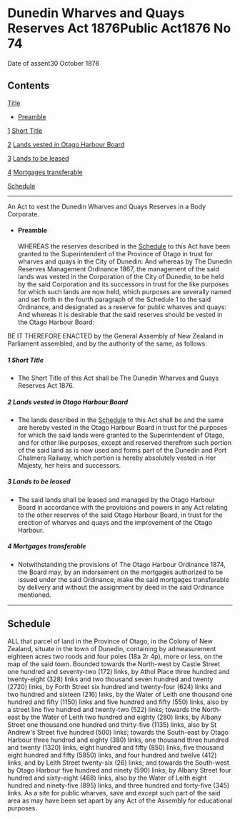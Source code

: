 # Dunedin Wharves and Quays Reserves Act 1876Public Act1876 No 74

Date of assent30 October 1876

## Contents

[Title][0]
    
*   [Preamble][1]

[1][2] [Short Title][2]

[2][3] [Lands vested in Otago Harbour Board][3]

[3][4] [Lands to be leased][4]

[4][5] [Mortgages transferable][5]

[Schedule][6]  
[][6]

---

An Act to vest the Dunedin Wharves and Quays Reserves in a Body Corporate.
    
*   #### Preamble
    
    WHEREAS the reserves described in the [Schedule][6] to this Act have been granted to the Superintendent of the Province of Otago in trust for wharves and quays in the City of Dunedin: And whereas by The Dunedin Reserves Management Ordinance 1867, the management of the said lands was vested in the Corporation of the City of Dunedin, to be held by the said Corporation and its successors in trust for the like purposes for which such lands are now held, which purposes are severally named and set forth in the fourth paragraph of the Schedule 1 to the said Ordinance, and designated as a reserve for public wharves and quays: And whereas it is desirable that the said reserves should be vested in the Otago Harbour Board:

BE IT THEREFORE ENACTED by the General Assembly of New Zealand in Parliament assembled, and by the authority of the same, as follows:

##### 1 Short Title
    
*   The Short Title of this Act shall be The Dunedin Wharves and Quays Reserves Act 1876\.

##### 2 Lands vested in Otago Harbour Board
    
*   The lands described in the [Schedule][6] to this Act shall be and the same are hereby vested in the Otago Harbour Board in trust for the purposes for which the said lands were granted to the Superintendent of Otago, and for other like purposes, except and reserved therefrom such portion of the said land as is now used and forms part of the Dunedin and Port Chalmers Railway, which portion is hereby absolutely vested in Her Majesty, her heirs and successors.

##### 3 Lands to be leased
    
*   The said lands shall be leased and managed by the Otago Harbour Board in accordance with the provisions and powers in any Act relating to the other reserves of the said Otago Harbour Board, in trust for the erection of wharves and quays and the improvement of the Otago Harbour.

##### 4 Mortgages transferable
    
*   Notwithstanding the provisions of The Otago Harbour Ordinance 1874, the Board may, by an indorsement on the mortgages authorized to be issued under the said Ordinance, make the said mortgages transferable by delivery and without the assignment by deed in the said Ordinance mentioned.

---

## Schedule

ALL that parcel of land in the Province of Otago, in the Colony of New Zealand, situate in the town of Dunedin, containing by admeasurement eighteen acres two roods and four poles (18a 2r 4p), more or less, on the map of the said town. Bounded towards the North-west by Castle Street one hundred and seventy-two (172) links, by Athol Place three hundred and twenty-eight (328) links and two thousand seven hundred and twenty (2720) links, by Forth Street six hundred and twenty-four (624) links and two hundred and sixteen (216) links, by the Water of Leith one thousand one hundred and fifty (1150) links and five hundred and fifty (550) links, also by a street line five hundred and twenty-two (522) links; towards the North-east by the Water of Leith two hundred and eighty (280) links, by Albany Street one thousand one hundred and thirty-five (1135) links, also by St Andrew's Street five hundred (500) links; towards the South-east by Otago Harbour three hundred and eighty (380) links, one thousand three hundred and twenty (1320) links, eight hundred and fifty (850) links, five thousand eight hundred and fifty (5850) links, and four hundred and twelve (412) links, and by Leith Street twenty-six (26) links; and towards the South-west by Otago Harbour five hundred and ninety (590) links, by Albany Street four hundred and sixty-eight (468) links, also by the Water of Leith eight hundred and ninety-five (895) links, and three hundred and forty-five (345) links. As a site for public wharves, save and except such part of the said area as may have been set apart by any Act of the Assembly for educational purposes.

[0]: http://www.legislation.govt.nz/act/public/1876/0074/latest/whole.html#DLM131271
[1]: http://www.legislation.govt.nz/act/public/1876/0074/latest/whole.html#DLM131272
[2]: http://www.legislation.govt.nz/act/public/1876/0074/latest/whole.html#DLM131275
[3]: http://www.legislation.govt.nz/act/public/1876/0074/latest/whole.html#DLM131276
[4]: http://www.legislation.govt.nz/act/public/1876/0074/latest/whole.html#DLM131277
[5]: http://www.legislation.govt.nz/act/public/1876/0074/latest/whole.html#DLM131278
[6]: http://www.legislation.govt.nz/act/public/1876/0074/latest/whole.html#DLM131279